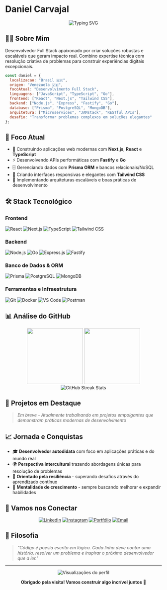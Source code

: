 # Daniel Carvajal

<div align="center">
  <img src="https://readme-typing-svg.herokuapp.com?font=Fira+Code&size=24&duration=3000&pause=1000&color=00D9FF&center=true&vCenter=true&width=600&lines=Desenvolvedor+Full+Stack;Solucionador+de+Problemas;Entusiasta+de+Tecnologia;Criando+Experiências+Digitais" alt="Typing SVG" />
</div>

## 👨‍💻 Sobre Mim

Desenvolvedor Full Stack apaixonado por criar soluções robustas e escaláveis que geram impacto real. Combino expertise técnica com resolução criativa de problemas para construir experiências digitais excepcionais.

```javascript
const daniel = {
  localizacao: "Brasil 🇧🇷",
  origem: "Venezuela 🇻🇪",
  focoAtual: "Desenvolvimento Full Stack",
  linguagens: ["JavaScript", "TypeScript", "Go"],
  frontend: ["React", "Next.js", "Tailwind CSS"],
  backend: ["Node.js", "Express", "Fastify", "Go"],
  database: ["Prisma", "PostgreSQL", "MongoDB"],
  arquitetura: ["Microservices", "JAMstack", "RESTful APIs"],
  desafio: "Transformar problemas complexos em soluções elegantes"
};
```

## 🚀 Foco Atual

- 🔭 Construindo aplicações web modernas com **Next.js**, **React** e **TypeScript**
- ⚡ Desenvolvendo APIs performáticas com **Fastify** e **Go**
- 🗄️ Gerenciando dados com **Prisma ORM** e bancos relacionais/NoSQL
- 🎨 Criando interfaces responsivas e elegantes com **Tailwind CSS**
- 🚀 Implementando arquiteturas escaláveis e boas práticas de desenvolvimento

## 🛠️ Stack Tecnológico

### Frontend
![React](https://img.shields.io/badge/React-20232A?style=for-the-badge&logo=react&logoColor=61DAFB)
![Next.js](https://img.shields.io/badge/Next.js-000000?style=for-the-badge&logo=next.js&logoColor=white)
![TypeScript](https://img.shields.io/badge/TypeScript-007ACC?style=for-the-badge&logo=typescript&logoColor=white)
![Tailwind CSS](https://img.shields.io/badge/Tailwind_CSS-38B2AC?style=for-the-badge&logo=tailwind-css&logoColor=white)

### Backend
![Node.js](https://img.shields.io/badge/Node.js-43853D?style=for-the-badge&logo=node.js&logoColor=white)
![Go](https://img.shields.io/badge/Go-00ADD8?style=for-the-badge&logo=go&logoColor=white)
![Express.js](https://img.shields.io/badge/Express.js-404D59?style=for-the-badge)
![Fastify](https://img.shields.io/badge/Fastify-000000?style=for-the-badge&logo=fastify&logoColor=white)

### Banco de Dados & ORM
![Prisma](https://img.shields.io/badge/Prisma-2D3748?style=for-the-badge&logo=prisma&logoColor=white)
![PostgreSQL](https://img.shields.io/badge/PostgreSQL-316192?style=for-the-badge&logo=postgresql&logoColor=white)
![MongoDB](https://img.shields.io/badge/MongoDB-4EA94B?style=for-the-badge&logo=mongodb&logoColor=white)

### Ferramentas e Infraestrutura
![Git](https://img.shields.io/badge/Git-F05032?style=for-the-badge&logo=git&logoColor=white)
![Docker](https://img.shields.io/badge/Docker-2496ED?style=for-the-badge&logo=docker&logoColor=white)
![VS Code](https://img.shields.io/badge/VS_Code-007ACC?style=for-the-badge&logo=visual-studio-code&logoColor=white)
![Postman](https://img.shields.io/badge/Postman-FF6C37?style=for-the-badge&logo=postman&logoColor=white)

## 📊 Análise do GitHub

<div align="center">
  <img height="180em" src="https://github-readme-stats.vercel.app/api?username=Carvajal-daniel&show_icons=true&theme=tokyonight&include_all_commits=true&count_private=true"/>
  <img height="180em" src="https://github-readme-stats.vercel.app/api/top-langs/?username=Carvajal-daniel&layout=compact&langs_count=8&theme=tokyonight"/>
</div>

<div align="center">
  <img src="https://github-readme-streak-stats.herokuapp.com/?user=Carvajal-daniel&theme=tokyonight" alt="GitHub Streak Stats" />
</div>

## 🎯 Projetos em Destaque

> *Em breve - Atualmente trabalhando em projetos empolgantes que demonstram práticas modernas de desenvolvimento*

## 📈 Jornada e Conquistas

- 🎓 **Desenvolvedor autodidata** com foco em aplicações práticas e do mundo real
- 🌍 **Perspectiva intercultural** trazendo abordagens únicas para resolução de problemas
- 💪 **Orientado pela resiliência** - superando desafios através do aprendizado contínuo
- 🚀 **Mentalidade de crescimento** - sempre buscando melhorar e expandir habilidades

## 🤝 Vamos nos Conectar

<div align="center">
  
[![LinkedIn](https://img.shields.io/badge/LinkedIn-0077B5?style=for-the-badge&logo=linkedin&logoColor=white)](https://www.linkedin.com/in/seu-usuario)
[![Instagram](https://img.shields.io/badge/Instagram-E4405F?style=for-the-badge&logo=instagram&logoColor=white)](https://www.instagram.com/daniel_vcarvajal)
[![Portfólio](https://img.shields.io/badge/Portf%C3%B3lio-FF5722?style=for-the-badge&logo=web&logoColor=white)](#)
[![Email](https://img.shields.io/badge/Email-D14836?style=for-the-badge&logo=gmail&logoColor=white)](mailto:danielcarvajal.dev@gmail.com)

</div>

## 💭 Filosofia

> *"Código é poesia escrita em lógica. Cada linha deve contar uma história, resolver um problema e inspirar o próximo desenvolvedor que a ler."*

---

<div align="center">
  <img src="https://komarev.com/ghpvc/?username=Carvajal-daniel&color=blueviolet&style=flat-square&label=Visualizações+do+Perfil" alt="Visualizações do perfil" />
</div>

<div align="center">
  
**Obrigado pela visita! Vamos construir algo incrível juntos** 🚀

</div>
